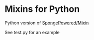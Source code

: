 # Mixins for Python

Python version of [SpongePowered/Mixin](https://github.com/SpongePowered/Mixin)

See test.py for an example
